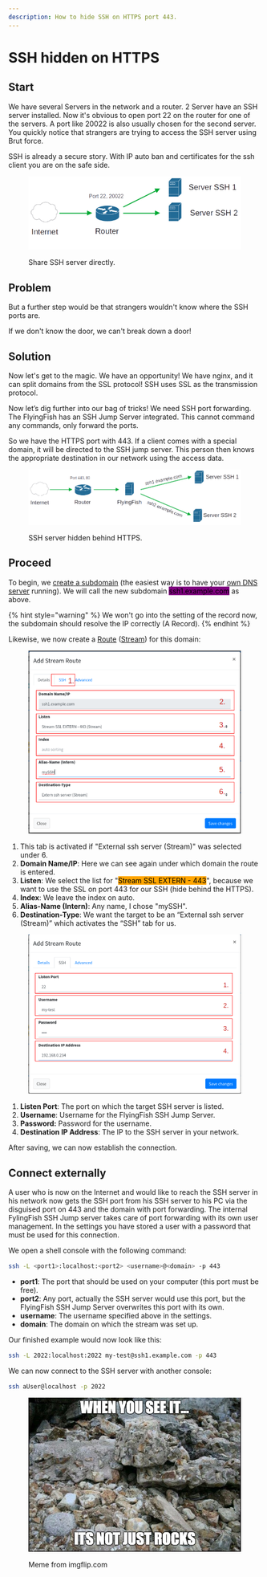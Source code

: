 ```yaml
---
description: How to hide SSH on HTTPS port 443.
---
```


# SSH hidden on HTTPS

## Start

We have several Servers in the network and a router. 2 Server have an SSH server installed. Now it's obvious to open port 22 on the router for one of the servers. A port like 20022 is also usually chosen for the second server. You quickly notice that strangers are trying to access the SSH server using Brut force.

SSH is already a secure story. With IP auto ban and certificates for the ssh client you are on the safe side.

<figure><img src="../../.gitbook/assets/ssh_hidden_https1.png" alt=""><figcaption><p>Share SSH server directly.</p></figcaption></figure>

## Problem

But a further step would be that strangers wouldn't know where the SSH ports are.

If we don't know the door, we can't break down a door!

## Solution

Now let's get to the magic. We have an opportunity! We have nginx, and it can split domains from the SSL protocol! SSH uses SSL as the transmission protocol.

Now let’s dig further into our bag of tricks! We need SSH port forwarding. The FlyingFish has an SSH Jump Server integrated. This cannot command any commands, only forward the ports.

So we have the HTTPS port with 443. If a client comes with a special domain, it will be directed to the SSH jump server. This person then knows the appropriate destination in our network using the access data.

<figure><img src="../../.gitbook/assets/ssh_hidden_https2.png" alt=""><figcaption><p>SSH server hidden behind HTTPS.</p></figcaption></figure>

## Proceed

To begin, we [create a subdomain](../configurations/domains/#add-domain) (the easiest way is to have your [own DNS server](../configurations/domains/own-dns-server.md) running). We will call the new subdomain <mark style="background-color:purple;">ssh1.example.com</mark> as above.

{% hint style="warning" %}
We won't go into the setting of the record now, the subdomain should resolve the IP correctly (A Record).
{% endhint %}

Likewise, we now create a [Route](../configurations/routes.md) ([Stream](../configurations/routes.md#add-stream)) for this domain:

<figure><img src="../../.gitbook/assets/ssh_hidden_https3.png" alt=""><figcaption></figcaption></figure>

1. This tab is activated if "External ssh server (Stream)" was selected under 6.
2. **Domain Name/IP**: Here we can see again under which domain the route is entered.
3. **Listen**: We select the list for "<mark style="background-color:orange;">Stream SSL EXTERN - 443</mark>", because we want to use the SSL on port 443 for our SSH (hide behind the HTTPS).
4. **Index**: We leave the index on auto.
5. **Alias-Name (Intern)**: Any name, I chose "mySSH".
6. **Destination-Type**: We want the target to be an “External ssh server (Stream)” which activates the “SSH” tab for us.

<figure><img src="../../.gitbook/assets/ssh_hidden_https4.png" alt=""><figcaption></figcaption></figure>

1. **Listen Port**: The port on which the target SSH server is listed.
2. **Username**: Username for the FlyingFish SSH Jump Server.
3. **Password:** Password for the username.
4. **Destination IP Address**: The IP to the SSH server in your network.

After saving, we can now establish the connection.

## Connect externally

A user who is now on the Internet and would like to reach the SSH server in his network now gets the SSH port from his SSH server to his PC via the disguised port on 443 and the domain with port forwarding. The internal FylingFish SSH Jump server takes care of port forwarding with its own user management. In the settings you have stored a user with a password that must be used for this connection.

We open a shell console with the following command:

```sh
ssh -L <port1>:localhost:<port2> <username>@<domain> -p 443
```

* **port1**: The port that should be used on your computer (this port must be free).
* **port2**: Any port, actually the SSH server would use this port, but the FlyingFish SSH Jump Server overwrites this port with its own.
* **username**: The username specified above in the settings.
* **domain**: The domain on which the stream was set up.

Our finished example would now look like this:

```sh
ssh -L 2022:localhost:2022 my-test@ssh1.example.com -p 443
```

We can now connect to the SSH server with another console:

```sh
ssh aUser@localhost -p 2022
```



<figure><img src="../../.gitbook/assets/3kvnwz.jpg" alt=""><figcaption><p>Meme from imgflip.com</p></figcaption></figure>
